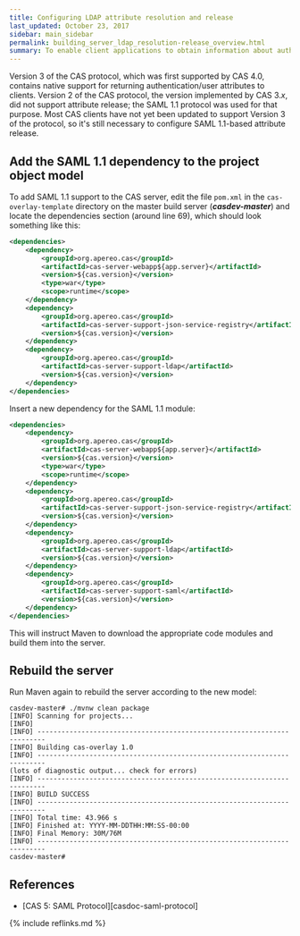 ```yaml
---
title: Configuring LDAP attribute resolution and release
last_updated: October 23, 2017
sidebar: main_sidebar
permalink: building_server_ldap_resolution-release_overview.html
summary: To enable client applications to obtain information about authenticated users, the CAS server must be configured to resolve attributes and release them to the clients.
---
```


Version 3 of the CAS protocol, which was first supported by CAS 4.0, contains native support for returning authentication/user attributes to clients. Version 2 of the CAS protocol, the version implemented by CAS 3.*x*, did not support attribute release; the SAML 1.1 protocol was used for that purpose. Most CAS clients have not yet been updated to support Version 3 of the protocol, so it's still necessary to configure SAML 1.1-based attribute release.

## Add the SAML 1.1 dependency to the project object model

To add SAML 1.1 support to the CAS server, edit the file `pom.xml` in the `cas-overlay-template` directory on the master build server (***casdev-master***) and locate the dependencies section (around line 69), which should look something like this:

```xml
<dependencies>
    <dependency>
        <groupId>org.apereo.cas</groupId>
        <artifactId>cas-server-webapp${app.server}</artifactId>
        <version>${cas.version}</version>
        <type>war</type>
        <scope>runtime</scope>
    </dependency>
    <dependency>
        <groupId>org.apereo.cas</groupId>
        <artifactId>cas-server-support-json-service-registry</artifactId>
        <version>${cas.version}</version>
    </dependency>
    <dependency>
        <groupId>org.apereo.cas</groupId>
        <artifactId>cas-server-support-ldap</artifactId>
        <version>${cas.version}</version>
    </dependency>
</dependencies>
```

Insert a new dependency for the SAML 1.1 module:

```xml
<dependencies>
    <dependency>
        <groupId>org.apereo.cas</groupId>
        <artifactId>cas-server-webapp${app.server}</artifactId>
        <version>${cas.version}</version>
        <type>war</type>
        <scope>runtime</scope>
    </dependency>
    <dependency>
        <groupId>org.apereo.cas</groupId>
        <artifactId>cas-server-support-json-service-registry</artifactId>
        <version>${cas.version}</version>
    </dependency>
    <dependency>
        <groupId>org.apereo.cas</groupId>
        <artifactId>cas-server-support-ldap</artifactId>
        <version>${cas.version}</version>
    </dependency>
    <dependency>
        <groupId>org.apereo.cas</groupId>
        <artifactId>cas-server-support-saml</artifactId>
        <version>${cas.version}</version>
    </dependency>
</dependencies>
```

This will instruct Maven to download the appropriate code modules and build them into the server.

## Rebuild the server

Run Maven again to rebuild the server according to the new model:

```console
casdev-master# ./mvnw clean package
[INFO] Scanning for projects...
[INFO]
[INFO] ------------------------------------------------------------------------
[INFO] Building cas-overlay 1.0
[INFO] ------------------------------------------------------------------------
(lots of diagnostic output... check for errors)
[INFO] ------------------------------------------------------------------------
[INFO] BUILD SUCCESS
[INFO] ------------------------------------------------------------------------
[INFO] Total time: 43.966 s
[INFO] Finished at: YYYY-MM-DDTHH:MM:SS-00:00
[INFO] Final Memory: 30M/76M
[INFO] ------------------------------------------------------------------------
casdev-master#  
```

## References

* [CAS 5: SAML Protocol][casdoc-saml-protocol]

{% include reflinks.md %}

